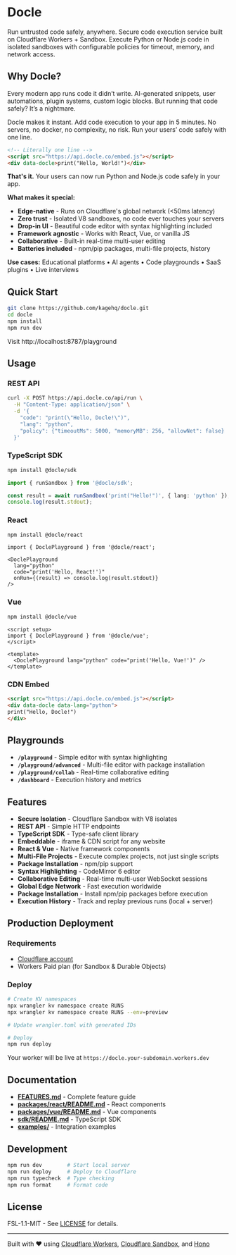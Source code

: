 # Docle

Run untrusted code safely, anywhere. Secure code execution service built on Cloudflare Workers + Sandbox.
Execute Python or Node.js code in isolated sandboxes with configurable policies for timeout, memory, and network access.

## Why Docle?

Every modern app runs code it didn’t write. AI-generated snippets, user automations, plugin systems, custom logic blocks.
But running that code safely? It’s a nightmare.

Docle makes it instant. Add code execution to your app in 5 minutes. No servers, no docker, no complexity, no risk. Run your users’ code safely with one line.

```html
<!-- Literally one line -->
<script src="https://api.docle.co/embed.js"></script>
<div data-docle>print("Hello, World!")</div>
```

**That's it.** Your users can now run Python and Node.js code safely in your app.

**What makes it special:**
- **Edge-native** - Runs on Cloudflare's global network (<50ms latency)
- **Zero trust** - Isolated V8 sandboxes, no code ever touches your servers
- **Drop-in UI** - Beautiful code editor with syntax highlighting included
- **Framework agnostic** - Works with React, Vue, or vanilla JS
- **Collaborative** - Built-in real-time multi-user editing
- **Batteries included** - npm/pip packages, multi-file projects, history

**Use cases:** Educational platforms • AI agents • Code playgrounds • SaaS plugins • Live interviews


## Quick Start

```bash
git clone https://github.com/kagehq/docle.git
cd docle
npm install
npm run dev
```

Visit http://localhost:8787/playground

## Usage

### REST API

```bash
curl -X POST https://api.docle.co/api/run \
  -H "Content-Type: application/json" \
  -d '{
    "code": "print(\"Hello, Docle!\")",
    "lang": "python",
    "policy": {"timeoutMs": 5000, "memoryMB": 256, "allowNet": false}
  }'
```

### TypeScript SDK

```bash
npm install @docle/sdk
```

```typescript
import { runSandbox } from '@docle/sdk';

const result = await runSandbox('print("Hello!")', { lang: 'python' });
console.log(result.stdout);
```

### React

```bash
npm install @docle/react
```

```tsx
import { DoclePlayground } from '@docle/react';

<DoclePlayground
  lang="python"
  code="print('Hello, React!')"
  onRun={(result) => console.log(result.stdout)}
/>
```

### Vue

```bash
npm install @docle/vue
```

```vue
<script setup>
import { DoclePlayground } from '@docle/vue';
</script>

<template>
  <DoclePlayground lang="python" code="print('Hello, Vue!')" />
</template>
```

### CDN Embed

```html
<script src="https://api.docle.co/embed.js"></script>
<div data-docle data-lang="python">
print("Hello, Docle!")
</div>
```

## Playgrounds

- **`/playground`** - Simple editor with syntax highlighting
- **`/playground/advanced`** - Multi-file editor with package installation
- **`/playground/collab`** - Real-time collaborative editing
- **`/dashboard`** - Execution history and metrics

## Features

- **Secure Isolation** - Cloudflare Sandbox with V8 isolates
- **REST API** - Simple HTTP endpoints
- **TypeScript SDK** - Type-safe client library
- **Embeddable** - iframe & CDN script for any website
- **React & Vue** - Native framework components
- **Multi-File Projects** - Execute complex projects, not just single scripts
- **Package Installation** - npm/pip support
- **Syntax Highlighting** - CodeMirror 6 editor
- **Collaborative Editing** - Real-time multi-user WebSocket sessions
- **Global Edge Network** - Fast execution worldwide
- **Package Installation** - Install npm/pip packages before execution
- **Execution History** - Track and replay previous runs (local + server)

## Production Deployment

### Requirements

- [Cloudflare account](https://dash.cloudflare.com/sign-up)
- Workers Paid plan (for Sandbox & Durable Objects)

### Deploy

```bash
# Create KV namespaces
npx wrangler kv namespace create RUNS
npx wrangler kv namespace create RUNS --env=preview

# Update wrangler.toml with generated IDs

# Deploy
npm run deploy
```

Your worker will be live at `https://docle.your-subdomain.workers.dev`

## Documentation

- **[FEATURES.md](FEATURES.md)** - Complete feature guide
- **[packages/react/README.md](packages/react/README.md)** - React components
- **[packages/vue/README.md](packages/vue/README.md)** - Vue components
- **[sdk/README.md](sdk/README.md)** - TypeScript SDK
- **[examples/](examples/)** - Integration examples

## Development

```bash
npm run dev        # Start local server
npm run deploy     # Deploy to Cloudflare
npm run typecheck  # Type checking
npm run format     # Format code
```

## License

FSL-1.1-MIT - See [LICENSE](./LICENSE) for details.

---

Built with ❤️ using [Cloudflare Workers](https://workers.cloudflare.com), [Cloudflare Sandbox](https://developers.cloudflare.com/sandbox/), and [Hono](https://hono.dev)
